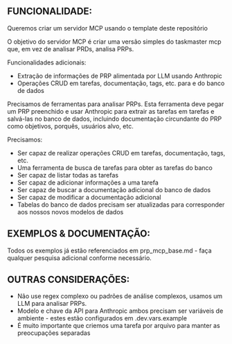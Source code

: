 ## FUNCIONALIDADE:

Queremos criar um servidor MCP usando o template deste repositório

O objetivo do servidor MCP é criar uma versão simples do taskmaster mcp que, em vez de analisar PRDs, analisa PRPs.

Funcionalidades adicionais:

- Extração de informações de PRP alimentada por LLM usando Anthropic
- Operações CRUD em tarefas, documentação, tags, etc. para e do banco de dados

Precisamos de ferramentas para analisar PRPs. Esta ferramenta deve pegar um PRP preenchido e usar Anthropic para extrair as tarefas em tarefas e salvá-las no banco de dados, incluindo documentação circundante do PRP como objetivos, porquês, usuários alvo, etc.

Precisamos:

- Ser capaz de realizar operações CRUD em tarefas, documentação, tags, etc.
- Uma ferramenta de busca de tarefas para obter as tarefas do banco
- Ser capaz de listar todas as tarefas
- Ser capaz de adicionar informações a uma tarefa
- Ser capaz de buscar a documentação adicional do banco de dados
- Ser capaz de modificar a documentação adicional
- Tabelas do banco de dados precisam ser atualizadas para corresponder aos nossos novos modelos de dados

## EXEMPLOS & DOCUMENTAÇÃO:

Todos os exemplos já estão referenciados em prp_mcp_base.md - faça qualquer pesquisa adicional conforme necessário.

## OUTRAS CONSIDERAÇÕES:

- Não use regex complexo ou padrões de análise complexos, usamos um LLM para analisar PRPs.
- Modelo e chave da API para Anthropic ambos precisam ser variáveis de ambiente - estes estão configurados em .dev.vars.example
- É muito importante que criemos uma tarefa por arquivo para manter as preocupações separadas